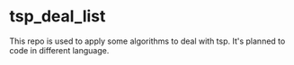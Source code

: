 # tsp_deal_list
This repo is used to apply some algorithms to deal with tsp. It's planned to code in different language.

